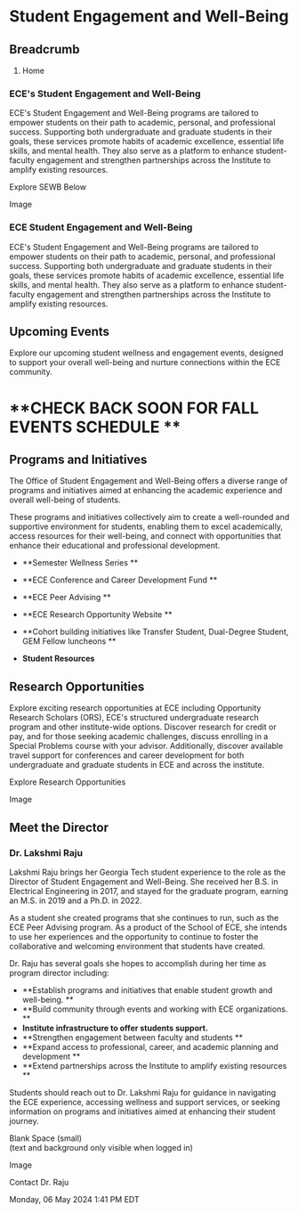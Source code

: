 #  Student Engagement and Well-Being

## Breadcrumb

  1. Home

### ECE's Student Engagement and Well-Being

ECE's Student Engagement and Well-Being programs are tailored to empower
students on their path to academic, personal, and professional success.
Supporting both undergraduate and graduate students in their goals, these
services promote habits of academic excellence, essential life skills, and
mental health. They also serve as a platform to enhance student-faculty
engagement and strengthen partnerships across the Institute to amplify
existing resources.

Explore SEWB Below

Image

### ECE Student Engagement and Well-Being

ECE's Student Engagement and Well-Being programs are tailored to empower
students on their path to academic, personal, and professional success.
Supporting both undergraduate and graduate students in their goals, these
services promote habits of academic excellence, essential life skills, and
mental health. They also serve as a platform to enhance student-faculty
engagement and strengthen partnerships across the Institute to amplify
existing resources.

## Upcoming Events

Explore our upcoming student wellness and engagement events, designed to
support your overall well-being and nurture connections within the ECE
community.  


# **CHECK BACK SOON FOR FALL EVENTS SCHEDULE  **

## Programs and Initiatives

The Office of Student Engagement and Well-Being offers a diverse range of
programs and initiatives aimed at enhancing the academic experience and
overall well-being of students.

These programs and initiatives collectively aim to create a well-rounded and
supportive environment for students, enabling them to excel academically,
access resources for their well-being, and connect with opportunities that
enhance their educational and professional development.

  * **Semester Wellness Series  **
  * **ECE Conference and Career Development Fund  **
  * **ECE Peer Advising  **

  * **ECE Research Opportunity Website  **
  * **Cohort building initiatives like Transfer Student, Dual-Degree Student, GEM Fellow luncheons  **
  * **Student Resources**

## Research Opportunities

Explore exciting research opportunities at ECE including Opportunity Research
Scholars (ORS), ECE's structured undergraduate research program and other
institute-wide options. Discover research for credit or pay, and for those
seeking academic challenges, discuss enrolling in a Special Problems course
with your advisor. Additionally, discover available travel support for
conferences and career development for both undergraduate and graduate
students in ECE and across the institute.

Explore Research Opportunities

Image

## Meet the Director

### Dr. Lakshmi Raju

Lakshmi Raju brings her Georgia Tech student experience to the role as the
Director of Student Engagement and Well-Being. She received her B.S. in
Electrical Engineering in 2017, and stayed for the graduate program, earning
an M.S. in 2019 and a Ph.D. in 2022.

As a student she created programs that she continues to run, such as the ECE
Peer Advising program. As a product of the School of ECE, she intends to use
her experiences and the opportunity to continue to foster the collaborative
and welcoming environment that students have created.  

Dr. Raju has several goals she hopes to accomplish during her time as program
director including:

  * **Establish programs and initiatives that enable student growth and well-being.   **
  * **Build community through events and working with ECE organizations.  **
  * **Institute infrastructure to offer students support.**
  * **Strengthen engagement between faculty and students  **
  * **Expand access to professional, career, and academic planning and development  **
  * **Extend partnerships across the Institute to amplify existing resources  **

Students should reach out to Dr. Lakshmi Raju for guidance in navigating the
ECE experience, accessing wellness and support services, or seeking
information on programs and initiatives aimed at enhancing their student
journey.

Blank Space (small)  
(text and background only visible when logged in)

Image

Contact Dr. Raju

Monday, 06 May 2024 1:41 PM EDT

